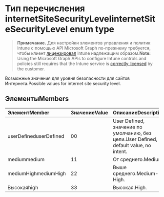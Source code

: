 # <a name="internetsitesecuritylevel-enum-type"></a><span data-ttu-id="fc6e6-101">Тип перечисления internetSiteSecurityLevel</span><span class="sxs-lookup"><span data-stu-id="fc6e6-101">internetSiteSecurityLevel enum type</span></span>

> <span data-ttu-id="fc6e6-102">**Примечание.** Для настройки элементов управления и политик Intune с помощью API Microsoft Graph по-прежнему требуется, чтобы клиент [лицензировал](https://go.microsoft.com/fwlink/?linkid=839381) Intune надлежащим образом.</span><span class="sxs-lookup"><span data-stu-id="fc6e6-102">**Note:** Using the Microsoft Graph APIs to configure Intune controls and policies still requires that the Intune service is [correctly licensed](https://go.microsoft.com/fwlink/?linkid=839381) by the customer.</span></span>

<span data-ttu-id="fc6e6-103">Возможные значения для уровня безопасности для сайтов Интернета.</span><span class="sxs-lookup"><span data-stu-id="fc6e6-103">Possible values for internet site security level.</span></span>
## <a name="members"></a><span data-ttu-id="fc6e6-104">Элементы</span><span class="sxs-lookup"><span data-stu-id="fc6e6-104">Members</span></span>
|<span data-ttu-id="fc6e6-105">Элемент</span><span class="sxs-lookup"><span data-stu-id="fc6e6-105">Member</span></span>|<span data-ttu-id="fc6e6-106">Значение</span><span class="sxs-lookup"><span data-stu-id="fc6e6-106">Value</span></span>|<span data-ttu-id="fc6e6-107">Описание</span><span class="sxs-lookup"><span data-stu-id="fc6e6-107">Description</span></span>|
|:---|:---|:---|
|<span data-ttu-id="fc6e6-108">userDefined</span><span class="sxs-lookup"><span data-stu-id="fc6e6-108">userDefined</span></span>|<span data-ttu-id="fc6e6-109">0</span><span class="sxs-lookup"><span data-stu-id="fc6e6-109">0</span></span>|<span data-ttu-id="fc6e6-110">User Defined, значение по умолчанию, без цели.</span><span class="sxs-lookup"><span data-stu-id="fc6e6-110">User Defined, default value, no intent.</span></span>|
|<span data-ttu-id="fc6e6-111">medium</span><span class="sxs-lookup"><span data-stu-id="fc6e6-111">medium</span></span>|<span data-ttu-id="fc6e6-112">1</span><span class="sxs-lookup"><span data-stu-id="fc6e6-112">1</span></span>|<span data-ttu-id="fc6e6-113">От среднего.</span><span class="sxs-lookup"><span data-stu-id="fc6e6-113">Medium.</span></span>|
|<span data-ttu-id="fc6e6-114">mediumHigh</span><span class="sxs-lookup"><span data-stu-id="fc6e6-114">mediumHigh</span></span>|<span data-ttu-id="fc6e6-115">2</span><span class="sxs-lookup"><span data-stu-id="fc6e6-115">2</span></span>|<span data-ttu-id="fc6e6-116">Выше среднего.</span><span class="sxs-lookup"><span data-stu-id="fc6e6-116">Medium-High.</span></span>|
|<span data-ttu-id="fc6e6-117">Высокая</span><span class="sxs-lookup"><span data-stu-id="fc6e6-117">high</span></span>|<span data-ttu-id="fc6e6-118">3</span><span class="sxs-lookup"><span data-stu-id="fc6e6-118">3</span></span>|<span data-ttu-id="fc6e6-119">Высокая.</span><span class="sxs-lookup"><span data-stu-id="fc6e6-119">High.</span></span>|



